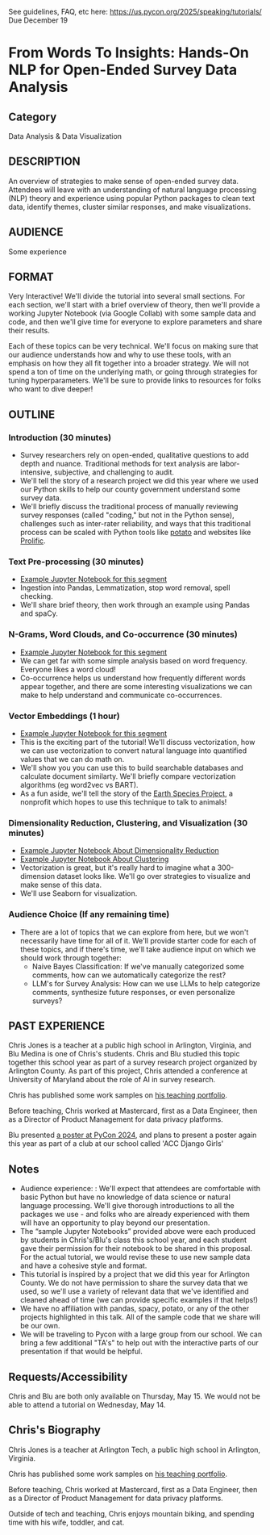 See guidelines, FAQ, etc here:
https://us.pycon.org/2025/speaking/tutorials/
Due December 19

# From Words To Insights: Hands-On NLP for Open-Ended Survey Data Analysis

## Category
Data Analysis & Data Visualization

## DESCRIPTION
An overview of strategies to make sense of open-ended survey data. Attendees
will leave with an understanding of natural language processing (NLP) theory 
and experience using popular Python packages to clean text data, identify themes,
cluster similar responses, and make visualizations. 

## AUDIENCE
Some experience

## FORMAT
Very Interactive! We'll divide the tutorial into several small sections. For
each section, we'll start with a brief overview of theory, then we'll provide a
working Jupyter Notebook (via Google Collab) with some sample data and code, and
then we'll give time for everyone to explore parameters and share their results.

Each of these topics can be very technical. We'll focus on making sure that our
audience understands how and why to use these tools, with an emphasis on how
they all fit together into a broader strategy. 
We will not spend a ton of time on the underlying math, or going through
strategies for tuning hyperparameters. We'll be sure to provide links to
resources for folks who want to dive deeper!

## OUTLINE

### Introduction (30 minutes) 
- Survey researchers rely on open-ended, qualitative questions to add depth and
nuance. Traditional methods for text analysis are labor-intensive, subjective,
and challenging to audit. 
- We'll tell the story of a research project we did this year where we used our
Python skills to help our county government understand some survey data. 
- We'll briefly discuss the traditional process of manually reviewing survey responses 
(called "coding," but not in the Python sense), challenges such as inter-rater
reliability, and ways that this traditional process can be scaled with Python tools like
[potato](https://github.com/davidjurgens/potato) and websites like
[Prolific](https://www.prolific.com/).

### Text Pre-processing (30 minutes) 
- [Example Jupyter Notebook for this segment](https://github.com/jackaaburk/ITE140/blob/main/Notes/NLP.ipynb) 
- Ingestion into Pandas, Lemmatization, stop word removal, spell checking. 
- We'll share brief theory, then work through an example using Pandas and spaCy.

### N-Grams, Word Clouds, and Co-occurrence (30 minutes) 
- [Example Jupyter Notebook for this segment](https://github.com/MrJonesAPS/ITE140/blob/main/word_cloud_sample.ipynb)
- We can get far with some simple analysis based on word frequency. Everyone
likes a word cloud!
- Co-occurrence helps us understand how frequently different words appear together,
and there are some interesting visualizations we can make to help understand and communicate co-occurrences.

### Vector Embeddings (1 hour)
- [Example Jupyter Notebook for this segment](https://github.com/1bMedina/ite140/blob/main/notebooks/word2vec.ipynb)
- This is the exciting part of the tutorial! We'll discuss vectorization, how we
can use vectorization to convert natural language into quantified values that we can do math on.
- We'll show you you can use this to build searchable databases and calculate document
similarty. We'll briefly compare vectorization algorithms (eg word2vec vs BART).
- As a fun aside, we'll tell the story of the 
[Earth Species Project](https://www.earthspecies.org/what-we-do/technology), a 
nonprofit which hopes to use this technique to talk to animals!

### Dimensionality Reduction, Clustering, and Visualization (30 minutes) 
- [Example Jupyter Notebook About Dimensionality Reduction](https://github.com/aelliott26/ITE140/blob/main/Jupyter_Notebooks/Dimensionality-Reduction.ipynb)
- [Example Jupyter Notebook About Clustering](https://github.com/lehiem/ITE140/blob/main/k_means_clustering.ipynb)
- Vectorization is great, but it's really hard to imagine what a 300-dimension
dataset looks like. We'll go over strategies to visualize and make sense of this
data.
- We'll use Seaborn for visualization.

### Audience Choice (If any remaining time)
- There are a lot of topics that we can explore from here, but we won't
necessarily have time for all of it. We'll provide starter code for each of
these topics, and if there's time, we'll take audience input on which we should 
work through together:
    - Naive Bayes Classification: If we've manually categorized some comments,
    how can we automatically categorize the rest?
    - LLM's for Survey Analysis: How can we use LLMs to help categorize
    comments, synthesize future responses, or even personalize surveys?

## PAST EXPERIENCE
Chris Jones is a teacher at a public high school in Arlington, Virginia, and Blu
Medina is one of Chris's students. Chris and Blu studied this topic together
this school year as part of a survey research project organized by Arlington
County. As part of this project, Chris attended a conference at University of
Maryland about the role of AI in survey research.

Chris has published some work samples on [his teaching portfolio](https://chrismjon.es/blog/).

Before teaching, Chris worked at Mastercard, first as a Data Engineer, then as a
Director of Product Management for data privacy platforms.

Blu presented [a poster at PyCon 2024](https://us.pycon.org/2024/speaker/profile/130/index.html), and plans to present a poster again this
year as part of a club at our school called 'ACC Django Girls'

## Notes
- Audience experience: : We'll expect that attendees are comfortable with basic Python
but have no knowledge of data science or natural language processing. We'll give 
thorough introductions to all the packages we use - and folks who are already 
experienced with them will have an opportunity to play beyond our presentation.
- The “sample Jupyter Notebooks” provided above were each produced by students in
Chris's/Blu's class this school year, and each student gave their permission for
their notebook to be shared in this proposal. For the actual tutorial, we would revise
these to use new sample data and have a cohesive style and format.
- This tutorial is inspired by a project that we did this year for Arlington
County. We do not have permission to share the survey data that we used, so
we'll use a variety of relevant data that we've identified and cleaned ahead of time 
(we can provide specific examples if that helps!)
- We have no affiliation with pandas, spacy, potato, or any of the other
projects highlighted in this talk. All of the sample code that we share will be
our own.
- We will be traveling to Pycon with a large group from our school. We can bring
a few additional "TA's" to help out with the interactive parts of our
presentation if that would be helpful.

## Requests/Accessibility

Chris and Blu are both only available on Thursday, May 15. We would not be able
to attend a tutorial on Wednesday, May 14.


## Chris's Biography
Chris Jones is a teacher at Arlington Tech, a public high school in Arlington, Virginia. 

Chris has published some work samples on [his teaching portfolio](https://chrismjon.es/blog/).

Before teaching, Chris worked at Mastercard, first as a Data Engineer, then as a
Director of Product Management for data privacy platforms.

Outside of tech and teaching, Chris enjoys mountain biking, and spending time
with his wife, toddler, and cat.
